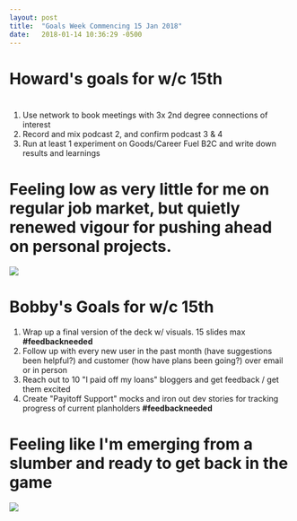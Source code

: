 ```yaml
---
layout: post
title:  "Goals Week Commencing 15 Jan 2018"
date:   2018-01-14 10:36:29 -0500
---
```


# Howard's goals for w/c 15th #

#
1. Use network to book meetings with 3x 2nd degree connections of interest
2. Record and mix podcast 2, and confirm podcast 3 & 4
3. Run at least 1 experiment on Goods/Career Fuel B2C and write down results and learnings

#


Feeling low as very little for me on regular job market, but quietly renewed vigour for pushing ahead on personal projects.
==========

![](https://media.giphy.com/media/l0IyeJf2wdnLkXk7S/giphy.gif)

# Bobby's Goals for w/c 15th #

1. Wrap up a final version of the deck w/ visuals. 15 slides max **#feedbackneeded**
1. Follow up with every new user in the past month (have suggestions been helpful?) and customer (how have plans been going?) over email or in person
1. Reach out to 10 "I paid off my loans" bloggers and get feedback / get them excited
1. Create "Payitoff Support" mocks and iron out dev stories for tracking progress of current planholders **#feedbackneeded**


# Feeling like I'm emerging from a slumber and ready to get back in the game

![](https://media.giphy.com/media/DrJm6F9poo4aA/giphy.gif)
